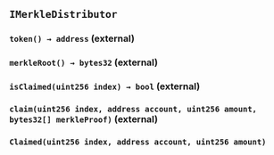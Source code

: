 ## `IMerkleDistributor`






### `token() → address` (external)





### `merkleRoot() → bytes32` (external)





### `isClaimed(uint256 index) → bool` (external)





### `claim(uint256 index, address account, uint256 amount, bytes32[] merkleProof)` (external)






### `Claimed(uint256 index, address account, uint256 amount)`





